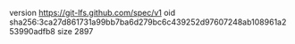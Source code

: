 version https://git-lfs.github.com/spec/v1
oid sha256:3ca27d861731a99bb7ba6d279bc6c439252d97607248ab108961a253990adfb8
size 2897
